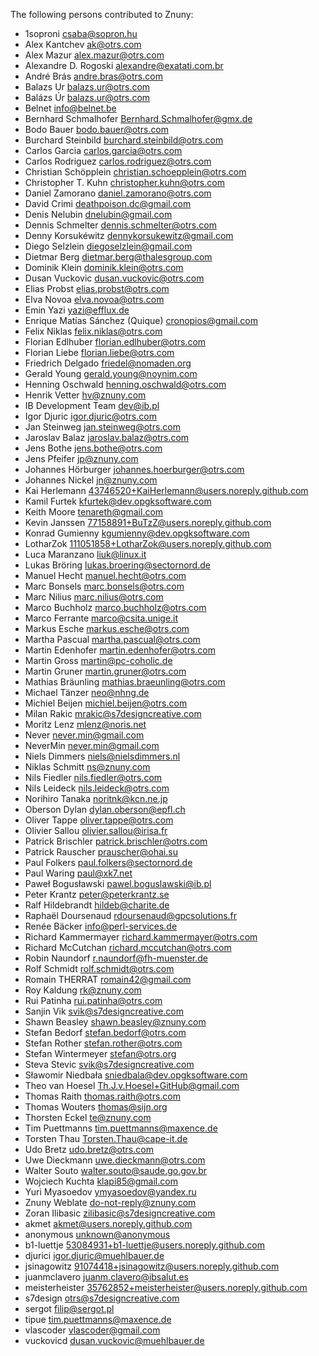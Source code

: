 The following persons contributed to Znuny:

* 1soproni <csaba@sopron.hu>
* Alex Kantchev <ak@otrs.com>
* Alex Mazur <alex.mazur@otrs.com>
* Alexandre D. Rogoski <alexandre@exatati.com.br>
* André Brás <andre.bras@otrs.com>
* Balazs Ur <balazs.ur@otrs.com>
* Balázs Úr <balazs.ur@otrs.com>
* Belnet <info@belnet.be>
* Bernhard Schmalhofer <Bernhard.Schmalhofer@gmx.de>
* Bodo Bauer <bodo.bauer@otrs.com>
* Burchard Steinbild <burchard.steinbild@otrs.com>
* Carlos Garcia <carlos.garcia@otrs.com>
* Carlos Rodriguez <carlos.rodriguez@otrs.com>
* Christian Schöpplein <christian.schoepplein@otrs.com>
* Christopher T. Kuhn <christopher.kuhn@otrs.com>
* Daniel Zamorano <daniel.zamorano@otrs.com>
* David Crimi <deathpoison.dc@gmail.com>
* Denis Nelubin <dnelubin@gmail.com>
* Dennis Schmelter <dennis.schmelter@otrs.com>
* Denny Korsukéwitz <dennykorsukewitz@gmail.com>
* Diego Selzlein <diegoselzlein@gmail.com>
* Dietmar Berg <dietmar.berg@thalesgroup.com>
* Dominik Klein <dominik.klein@otrs.com>
* Dusan Vuckovic <dusan.vuckovic@otrs.com>
* Elias Probst <elias.probst@otrs.com>
* Elva Novoa <elva.novoa@otrs.com>
* Emin Yazi <yazi@efflux.de>
* Enrique Matías Sánchez (Quique) <cronopios@gmail.com>
* Felix Niklas <felix.niklas@otrs.com>
* Florian Edlhuber <florian.edlhuber@otrs.com>
* Florian Liebe <florian.liebe@otrs.com>
* Friedrich Delgado <friedel@nomaden.org>
* Gerald Young <gerald.young@noynim.com>
* Henning Oschwald <henning.oschwald@otrs.com>
* Henrik Vetter <hv@znuny.com>
* IB Development Team <dev@ib.pl>
* Igor Djuric <igor.djuric@otrs.com>
* Jan Steinweg <jan.steinweg@otrs.com>
* Jaroslav Balaz <jaroslav.balaz@otrs.com>
* Jens Bothe <jens.bothe@otrs.com>
* Jens Pfeifer <jp@znuny.com>
* Johannes Hörburger <johannes.hoerburger@otrs.com>
* Johannes Nickel <jn@znuny.com>
* Kai Herlemann <43746520+KaiHerlemann@users.noreply.github.com>
* Kamil Furtek <kfurtek@dev.opgksoftware.com>
* Keith Moore <tenareth@gmail.com>
* Kevin Janssen <77158891+BuTzZ@users.noreply.github.com>
* Konrad Gumienny <kgumienny@dev.opgksoftware.com>
* LotharZok <111051858+LotharZok@users.noreply.github.com>
* Luca Maranzano <liuk@linux.it>
* Lukas Bröring <lukas.broering@sectornord.de>
* Manuel Hecht <manuel.hecht@otrs.com>
* Marc Bonsels <marc.bonsels@otrs.com>
* Marc Nilius <marc.nilius@otrs.com>
* Marco Buchholz <marco.buchholz@otrs.com>
* Marco Ferrante <marco@csita.unige.it>
* Markus Esche <markus.esche@otrs.com>
* Martha Pascual <martha.pascual@otrs.com>
* Martin Edenhofer <martin.edenhofer@otrs.com>
* Martin Gross <martin@pc-coholic.de>
* Martin Gruner <martin.gruner@otrs.com>
* Mathias Bräunling <mathias.braeunling@otrs.com>
* Michael Tänzer <neo@nhng.de>
* Michiel Beijen <michiel.beijen@otrs.com>
* Milan Rakic <mrakic@s7designcreative.com>
* Moritz Lenz <mlenz@noris.net>
* Never <never.min@gmail.com>
* NeverMin <never.min@gmail.com>
* Niels Dimmers <niels@nielsdimmers.nl>
* Niklas Schmitt <ns@znuny.com>
* Nils Fiedler <nils.fiedler@otrs.com>
* Nils Leideck <nils.leideck@otrs.com>
* Norihiro Tanaka <noritnk@kcn.ne.jp>
* Oberson Dylan <dylan.oberson@epfl.ch>
* Oliver Tappe <oliver.tappe@otrs.com>
* Olivier Sallou <olivier.sallou@irisa.fr>
* Patrick Brischler <patrick.brischler@otrs.com>
* Patrick Rauscher <prauscher@ohai.su>
* Paul Folkers <paul.folkers@sectornord.de>
* Paul Waring <paul@xk7.net>
* Paweł Bogusławski <pawel.boguslawski@ib.pl>
* Peter Krantz <peter@peterkrantz.se>
* Ralf Hildebrandt <hildeb@charite.de>
* Raphaël Doursenaud <rdoursenaud@gpcsolutions.fr>
* Renée Bäcker <info@perl-services.de>
* Richard Kammermayer <richard.kammermayer@otrs.com>
* Richard McCutchan <richard.mccutchan@otrs.com>
* Robin Naundorf <r.naundorf@fh-muenster.de>
* Rolf Schmidt <rolf.schmidt@otrs.com>
* Romain THERRAT <romain42@gmail.com>
* Roy Kaldung <rk@znuny.com>
* Rui Patinha <rui.patinha@otrs.com>
* Sanjin Vik <svik@s7designcreative.com>
* Shawn Beasley <shawn.beasley@znuny.com>
* Stefan Bedorf <stefan.bedorf@otrs.com>
* Stefan Rother <stefan.rother@otrs.com>
* Stefan Wintermeyer <stefan@otrs.org>
* Steva Stevic <svik@s7designcreative.com>
* Sławomir Niedbała <sniedbala@dev.opgksoftware.com>
* Theo van Hoesel <Th.J.v.Hoesel+GitHub@gmail.com>
* Thomas Raith <thomas.raith@otrs.com>
* Thomas Wouters <thomas@sijn.org>
* Thorsten Eckel <te@znuny.com>
* Tim Puettmanns <tim.puettmanns@maxence.de>
* Torsten Thau <Torsten.Thau@cape-it.de>
* Udo Bretz <udo.bretz@otrs.com>
* Uwe Dieckmann <uwe.dieckmann@otrs.com>
* Walter Souto <walter.souto@saude.go.gov.br>
* Wojciech Kuchta <klapi85@gmail.com>
* Yuri Myasoedov <ymyasoedov@yandex.ru>
* Znuny Weblate <do-not-reply@znuny.com>
* Zoran Ilibasic <zilibasic@s7designcreative.com>
* akmet <akmet@users.noreply.github.com>
* anonymous <unknown@anonymous>
* b1-luettje <53084931+b1-luettje@users.noreply.github.com>
* djurici <igor.djuric@muehlbauer.de>
* jsinagowitz <91074418+jsinagowitz@users.noreply.github.com>
* juanmclavero <juanm.clavero@ibsalut.es>
* meisterheister <35762852+meisterheister@users.noreply.github.com>
* s7design <otrs@s7designcreative.com>
* sergot <filip@sergot.pl>
* tipue <tim.puettmanns@maxence.de>
* vlascoder <vlascoder@gmail.com>
* vuckovicd <dusan.vuckovic@muehlbauer.de>
